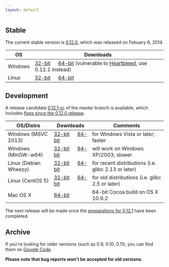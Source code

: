 ```yaml
---
layout: default
---
```


## Stable

The current stable version is [0.12.0](https://github.com/wkhtmltopdf/wkhtmltopdf/releases/tag/0.12.0), which was released on Febuary 6, 2014.

OS      | Downloads
---     | ---------
Windows | [32-bit](http://downloads.sourceforge.net/project/wkhtmltopdf/0.12.0/wkhtmltox-win32_0.12.0-03c001d.exe)         &emsp; [64-bit](http://downloads.sourceforge.net/project/wkhtmltopdf/0.12.0/wkhtmltox-win64_0.12.0-03c001d.exe) (vulnerable to [Heartbleed](http://heartbleed.com/), use 0.12.1 instead)
Linux   | [32-bit](http://downloads.sourceforge.net/project/wkhtmltopdf/0.12.0/wkhtmltox-linux-i386_0.12.0-03c001d.tar.xz) &emsp; [64-bit](http://downloads.sourceforge.net/project/wkhtmltopdf/0.12.0/wkhtmltox-linux-amd64_0.12.0-03c001d.tar.xz)

## Development

A release candidate [0.12.1-rc](https://github.com/wkhtmltopdf/wkhtmltopdf/tree/c22928d) of the master branch is available, which includes [fixes since the 0.12.0 release](https://github.com/wkhtmltopdf/wkhtmltopdf/blob/c22928d/CHANGELOG.md).

OS/Distro             | Downloads                                                                                                                                                                                                                                                         | Comments
---------             | ---------                                                                                                                                                                                                                                                         | --------
Windows (MSVC 2013)   | [32-bit](http://downloads.sourceforge.net/project/wkhtmltopdf/0.12.1-dev/wkhtmltox-0.12.1-c22928d_msvc2013-win32.exe)        &emsp; [64-bit](http://downloads.sourceforge.net/project/wkhtmltopdf/0.12.1-dev/wkhtmltox-0.12.1-c22928d_msvc2013-win64.exe)         | for Windows Vista or later; faster
Windows (MinGW-w64)   | [32-bit](http://downloads.sourceforge.net/project/wkhtmltopdf/0.12.1-dev/wkhtmltox-0.12.1-c22928d_mingw-w64-cross-win32.exe) &emsp; [64-bit](http://downloads.sourceforge.net/project/wkhtmltopdf/0.12.1-dev/wkhtmltox-0.12.1-c22928d_mingw-w64-cross-win64.exe)  | will work on Windows XP/2003; slower
Linux (Debian Wheezy) | [32-bit](http://downloads.sourceforge.net/project/wkhtmltopdf/0.12.1-dev/wkhtmltox-0.12.1-c22928d_linux-wheezy-i386.tar.xz)  &emsp; [64-bit](http://downloads.sourceforge.net/project/wkhtmltopdf/0.12.1-dev/wkhtmltox-0.12.1-c22928d_linux-wheezy-amd64.tar.xz)  | for recent distributions (i.e. glibc 2.13 or later)
Linux (CentOS 5)      | [32-bit](http://downloads.sourceforge.net/project/wkhtmltopdf/0.12.1-dev/wkhtmltox-0.12.1-c22928d_linux-centos5-i386.tar.xz) &emsp; [64-bit](http://downloads.sourceforge.net/project/wkhtmltopdf/0.12.1-dev/wkhtmltox-0.12.1-c22928d_linux-centos5-amd64.tar.xz) | for old distributions (i.e. glibc 2.5 or later)
Mac OS X              | [64-bit](http://downloads.sourceforge.net/project/wkhtmltopdf/0.12.1-dev/wkhtmltox-0.12.1-b8ea0f4_mac-osx-x86-64.tar.xz)                                                                                                                                          | 64-bit Cocoa build on OS X 10.9.2

The next release will be made once the [preparations for 0.12.1](https://github.com/wkhtmltopdf/wkhtmltopdf/issues/1663) have been completed.

## Archive

If you're looking for older versions (such as 0.9, 0.10, 0.11), you can find them on [Google Code](http://code.google.com/p/wkhtmltopdf/downloads/list?can=1).

**Please note that bug reports won't be accepted for old versions.**
